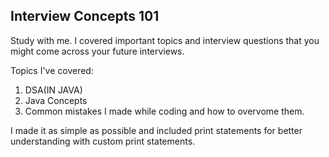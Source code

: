 ## Interview Concepts 101

Study with me. I covered important topics and interview questions that you might come across your future interviews.

Topics I've covered:
1. DSA(IN JAVA)
2. Java Concepts
3. Common mistakes I made while coding and how to overvome them.

I made it as simple as possible and included print statements for better understanding with custom print statements.
